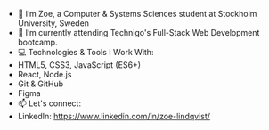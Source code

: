 - 👋 I’m Zoe, a Computer & Systems Sciences student at Stockholm University, Sweden
- 🌱 I’m currently attending Technigo's Full-Stack Web Development bootcamp. 
- 💻 Technologies & Tools I Work With:
- HTML5, CSS3, JavaScript (ES6+)
- React, Node.js
- Git & GitHub
- Figma
- 📫 Let's connect: 
- LinkedIn: https://www.linkedin.com/in/zoe-lindqvist/


<!---
zoe-lindqvist/zoe-lindqvist is a ✨ special ✨ repository because its `README.md` (this file) appears on your GitHub profile.
You can click the Preview link to take a look at your changes.
--->

